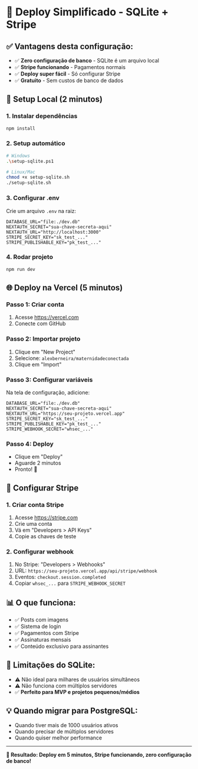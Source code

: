 # 🚀 Deploy Simplificado - SQLite + Stripe

## ✅ **Vantagens desta configuração:**
- ✅ **Zero configuração de banco** - SQLite é um arquivo local
- ✅ **Stripe funcionando** - Pagamentos normais
- ✅ **Deploy super fácil** - Só configurar Stripe
- ✅ **Gratuito** - Sem custos de banco de dados

## 🎯 **Setup Local (2 minutos)**

### **1. Instalar dependências**
```bash
npm install
```

### **2. Setup automático**
```bash
# Windows
.\setup-sqlite.ps1

# Linux/Mac
chmod +x setup-sqlite.sh
./setup-sqlite.sh
```

### **3. Configurar .env**
Crie um arquivo `.env` na raiz:
```env
DATABASE_URL="file:./dev.db"
NEXTAUTH_SECRET="sua-chave-secreta-aqui"
NEXTAUTH_URL="http://localhost:3000"
STRIPE_SECRET_KEY="sk_test_..."
STRIPE_PUBLISHABLE_KEY="pk_test_..."
```

### **4. Rodar projeto**
```bash
npm run dev
```

## 🌐 **Deploy na Vercel (5 minutos)**

### **Passo 1: Criar conta**
1. Acesse https://vercel.com
2. Conecte com GitHub

### **Passo 2: Importar projeto**
1. Clique em "New Project"
2. Selecione: `alexberneira/maternidadeconectada`
3. Clique em "Import"

### **Passo 3: Configurar variáveis**
Na tela de configuração, adicione:

```env
DATABASE_URL="file:./dev.db"
NEXTAUTH_SECRET="sua-chave-secreta-aqui"
NEXTAUTH_URL="https://seu-projeto.vercel.app"
STRIPE_SECRET_KEY="sk_test_..."
STRIPE_PUBLISHABLE_KEY="pk_test_..."
STRIPE_WEBHOOK_SECRET="whsec_..."
```

### **Passo 4: Deploy**
- Clique em "Deploy"
- Aguarde 2 minutos
- Pronto! 🎉

## 🔧 **Configurar Stripe**

### **1. Criar conta Stripe**
1. Acesse https://stripe.com
2. Crie uma conta
3. Vá em "Developers > API Keys"
4. Copie as chaves de teste

### **2. Configurar webhook**
1. No Stripe: "Developers > Webhooks"
2. URL: `https://seu-projeto.vercel.app/api/stripe/webhook`
3. Eventos: `checkout.session.completed`
4. Copiar `whsec_...` para `STRIPE_WEBHOOK_SECRET`

## 📊 **O que funciona:**
- ✅ Posts com imagens
- ✅ Sistema de login
- ✅ Pagamentos com Stripe
- ✅ Assinaturas mensais
- ✅ Conteúdo exclusivo para assinantes

## 🎯 **Limitações do SQLite:**
- ⚠️ Não ideal para milhares de usuários simultâneos
- ⚠️ Não funciona com múltiplos servidores
- ✅ **Perfeito para MVP e projetos pequenos/médios**

## 💡 **Quando migrar para PostgreSQL:**
- Quando tiver mais de 1000 usuários ativos
- Quando precisar de múltiplos servidores
- Quando quiser melhor performance

---

**🎉 Resultado: Deploy em 5 minutos, Stripe funcionando, zero configuração de banco!** 
